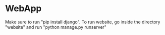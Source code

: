 # WebApp
Make sure to run "pip install django". 
To run website, go inside the directory "website" 
and run "python manage.py runserver"
